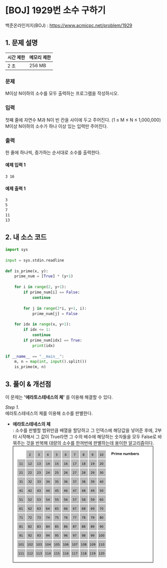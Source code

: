 # [BOJ] 1929번 소수 구하기

백준온라인저지(BOJ) :  https://www.acmicpc.net/problem/1929



## 1. 문제 설명

| 시간 제한 | 메모리 제한 | 
| :-------- | :---------- |
| 2 초      | 256 MB      | 

### 문제

M이상 N이하의 소수를 모두 출력하는 프로그램을 작성하시오.

### 입력

첫째 줄에 자연수 M과 N이 빈 칸을 사이에 두고 주어진다. (1 ≤ M ≤ N ≤ 1,000,000) M이상 N이하의 소수가 하나 이상 있는 입력만 주어진다.

### 출력

한 줄에 하나씩, 증가하는 순서대로 소수를 출력한다.

#### 예제 입력 1

```
3 16
```

#### 예제 출력 1

```
3
5
7
11
13
```


## 2. 내 소스 코드

```python
import sys

input = sys.stdin.readline

def is_prime(x, y):
    prime_num = [True] * (y+1)

    for i in range(2, y+1):
        if prime_num[i] == False:
            continue

        for j in range(2*i, y+1, i):
            prime_num[j] = False

    for idx in range(x, y+1):
        if idx <= 1:
            continue
        if prime_num[idx] == True:
            print(idx)

if __name__ == "__main__":
    m, n = map(int, input().split())
    is_prime(m, n)
```



## 3. 풀이 & 개선점

이 문제는 **'에라토스테네스의 체'** 를 이용해 해결할 수 있다.

_Step 1._  
에라토스테네스의 체를 이용해 소수를 판별한다.

-   **에라토스테네스의 체**  
    : 소수를 판별할 범위만큼 배열을 할당하고 그 인덱스에 해당값을 넣어준 후에, 2부터 시작해서 그 값이 True라면 그 수의 배수에 해당하는 숫자들을 모두 False로 바꿔주는 것을 반복해 대량의 소수를 한꺼번에 판별하는데 용이한 알고리즘이다.  
    ![Sieve_of_Eratosthenes_animation.gif](images/Sieve_of_Eratosthenes_animation.gif)
    